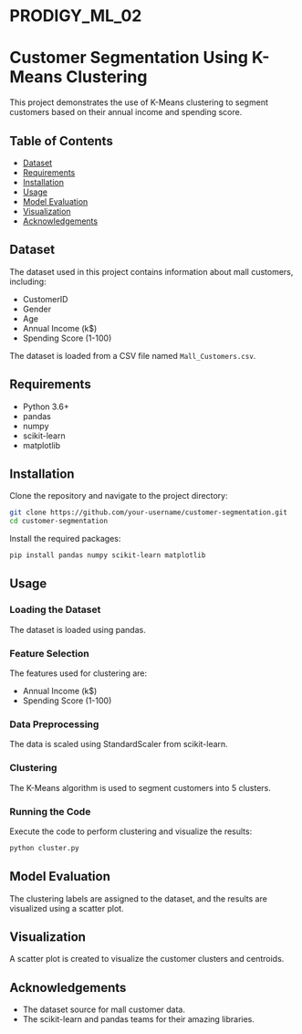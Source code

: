 # PRODIGY_ML_02

# Customer Segmentation Using K-Means Clustering

This project demonstrates the use of K-Means clustering to segment customers based on their annual income and spending score.

## Table of Contents
- [Dataset](#dataset)
- [Requirements](#requirements)
- [Installation](#installation)
- [Usage](#usage)
- [Model Evaluation](#model-evaluation)
- [Visualization](#visualization)
- [Acknowledgements](#acknowledgements)

## Dataset
The dataset used in this project contains information about mall customers, including:
- CustomerID
- Gender
- Age
- Annual Income (k$)
- Spending Score (1-100)

The dataset is loaded from a CSV file named `Mall_Customers.csv`.

## Requirements
- Python 3.6+
- pandas
- numpy
- scikit-learn
- matplotlib

## Installation
Clone the repository and navigate to the project directory:

```bash
git clone https://github.com/your-username/customer-segmentation.git
cd customer-segmentation
```

Install the required packages:

```bash
pip install pandas numpy scikit-learn matplotlib
```

## Usage

### Loading the Dataset
The dataset is loaded using pandas.

### Feature Selection
The features used for clustering are:
- Annual Income (k$)
- Spending Score (1-100)

### Data Preprocessing
The data is scaled using StandardScaler from scikit-learn.

### Clustering
The K-Means algorithm is used to segment customers into 5 clusters.

### Running the Code
Execute the code to perform clustering and visualize the results:

```python
python cluster.py
```

## Model Evaluation
The clustering labels are assigned to the dataset, and the results are visualized using a scatter plot.

## Visualization
A scatter plot is created to visualize the customer clusters and centroids.

## Acknowledgements
- The dataset source for mall customer data.
- The scikit-learn and pandas teams for their amazing libraries.
